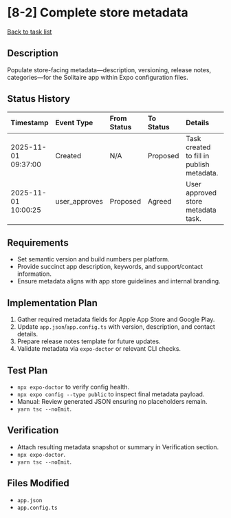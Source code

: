 # [8-2] Complete store metadata

[Back to task list](../tasks.md)

## Description
Populate store-facing metadata—description, versioning, release notes, categories—for the Solitaire app within Expo configuration files.

## Status History
| Timestamp | Event Type | From Status | To Status | Details | User |
| :-- | :-- | :-- | :-- | :-- | :-- |
| 2025-11-01 09:37:00 | Created | N/A | Proposed | Task created to fill in publish metadata. | ai_agent |
| 2025-11-01 10:00:25 | user_approves | Proposed | Agreed | User approved store metadata task. | user |

## Requirements
- Set semantic version and build numbers per platform.
- Provide succinct app description, keywords, and support/contact information.
- Ensure metadata aligns with app store guidelines and internal branding.

## Implementation Plan
1. Gather required metadata fields for Apple App Store and Google Play.
2. Update `app.json`/`app.config.ts` with version, description, and contact details.
3. Prepare release notes template for future updates.
4. Validate metadata via `expo-doctor` or relevant CLI checks.

## Test Plan
- `npx expo-doctor` to verify config health.
- `npx expo config --type public` to inspect final metadata payload.
- Manual: Review generated JSON ensuring no placeholders remain.
- `yarn tsc --noEmit`.

## Verification
- Attach resulting metadata snapshot or summary in Verification section.
- `npx expo-doctor`.
- `yarn tsc --noEmit`.

## Files Modified
- `app.json`
- `app.config.ts`

